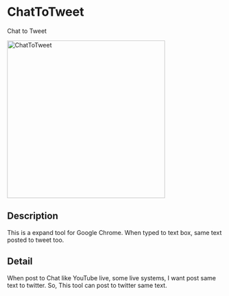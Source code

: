 # ChatToTweet
Chat to Tweet

<img width="368" alt="ChatToTweet" src="https://user-images.githubusercontent.com/9333418/119282370-6a43f980-bc74-11eb-80a2-34a476a63f31.png">


## Description
This is a expand tool for Google Chrome.
When typed to text box, same text posted to tweet too.

## Detail
When post to Chat like YouTube live, some live systems, I want post same text to twitter.
So, This tool can post to twitter same text.
